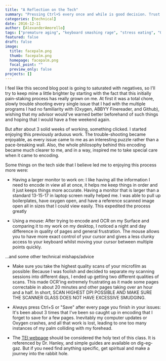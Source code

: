 ```yaml
---
title: "A Reflection on the Tech"
summary: "Pressing Ctrl+S every once and while is good decision. Trust me "
categories: [technical]
date: 2016-12-11
author: [AlexanderAmorello]
tags: ["premature aging", "keyboard smashing rage", "stress eating", "OCR", "Oxygen", "Lack of Oxygen"]
featured: false
draft: false
image:
  title: facepalm.png
  thumb: facepalm.png
  homepage: facepalm.png
  focal_point: ""
  preview_only: false
projects: []
---
```


I feel like this second blog post is going to saturated with negatives, so I'll try to keep mine a little brighter by starting with the fact that this initially pain-staking process has really grown on me. At first it was a total chore, slowly trouble shooting every single issue that I had with the multiple programs I had no familiarity with (Oxygen, ABBYY Finereader, and Github), wishing that my advisor would've warned better beforehand of such things and hoping that I would have a free weekend again.

But after about 3 solid weeks of working, something clicked. I started enjoying this previously arduous work. The trouble-shooting became enjoyable, as every issue came to me as an interesting puzzle rather than a pace-breaking wall. Also, the whole philosophy behind this encoding became much clearer to me, and in a way, inspired me to take special care when it came to encoding.

Some things on the tech side that I believe led me to enjoying this process more were:

- Having a larger monitor to work on: I like having all the information I need to encode in view all at once, it helps me keep things in order and it just keeps things more accurate. Having a monitor that is larger than a standard 13-15-17 in laptop screen really helped me. I was able to pull up boilerplates, have oxygen open, and have a reference scanned image open all in sizes that I could view easily. This expedited the process greatly

- Using a mouse: After trying to encode and OCR on my Surface and comparing it to my work on my desktop, I noticed a night and day difference in quality of pages and general frustration. The mouse allows you to have more exact control of your cursor and gives a less clunky access to your keyboard whilst moving your cursor between multiple points quickly.

...and some other technical mishaps/advice

- Make sure you take the highest quality scans of your microfilm as possible: Because I was foolish and decided to separate my scanning sessions into different days, I ended up getting two different qualities of scans. This made OCR'ing extremely frustrating as it made some pages correctable in about 20 minutes and other pages taking over an hour and a half. In short, SCAN HIGHEST DPI POSSIBLE AND MAKE SURE THE SCANNER GLASS DOES NOT HAVE EXCESSIVE SMUDGING.

- Always press Ctrl+S or "Save" after every page you finish in your issues: It's been about 3 times that I've been so caught up in encoding that I forget to save for a few pages. Inevitably my computer updates or Oxygen crashes, and all that work is lost, leading to one too many instances of my palm colliding with my forehead.

- The [TEI webpage](http://www.tei-c.org/index.xml) should be considered the holy text of this class. It is referenced by Dr. Hanley, and simple guides are available on dig-eg-gaz. But if you need find anything specific, get spiritual and make a journey into the rabbit hole.
